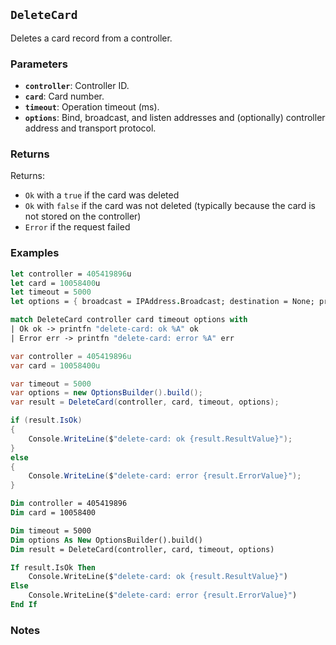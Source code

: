 ## `DeleteCard`

Deletes a card record from a controller.

### Parameters
- **`controller`**: Controller ID.
- **`card`**: Card number.
- **`timeout`**: Operation timeout (ms).
- **`options`**: Bind, broadcast, and listen addresses and (optionally) controller address and transport protocol.

### Returns

Returns:
- `Ok` with a `true` if the card was deleted
- `Ok` with `false` if the card was not deleted (typically because the card is not stored on the controller)
- `Error` if the request failed

### Examples

```fsharp
let controller = 405419896u
let card = 10058400u
let timeout = 5000
let options = { broadcast = IPAddress.Broadcast; destination = None; protoocol = None; debug = true }

match DeleteCard controller card timeout options with
| Ok ok -> printfn "delete-card: ok %A" ok
| Error err -> printfn "delete-card: error %A" err
```

```csharp
var controller = 405419896u
var card = 10058400u

var timeout = 5000
var options = new OptionsBuilder().build();
var result = DeleteCard(controller, card, timeout, options);

if (result.IsOk)
{
    Console.WriteLine($"delete-card: ok {result.ResultValue}");
}
else
{
    Console.WriteLine($"delete-card: error {result.ErrorValue}");
}
```

```vb
Dim controller = 405419896
Dim card = 10058400

Dim timeout = 5000
Dim options As New OptionsBuilder().build()
Dim result = DeleteCard(controller, card, timeout, options)

If result.IsOk Then
    Console.WriteLine($"delete-card: ok {result.ResultValue}")
Else
    Console.WriteLine($"delete-card: error {result.ErrorValue}")
End If
```

### Notes
